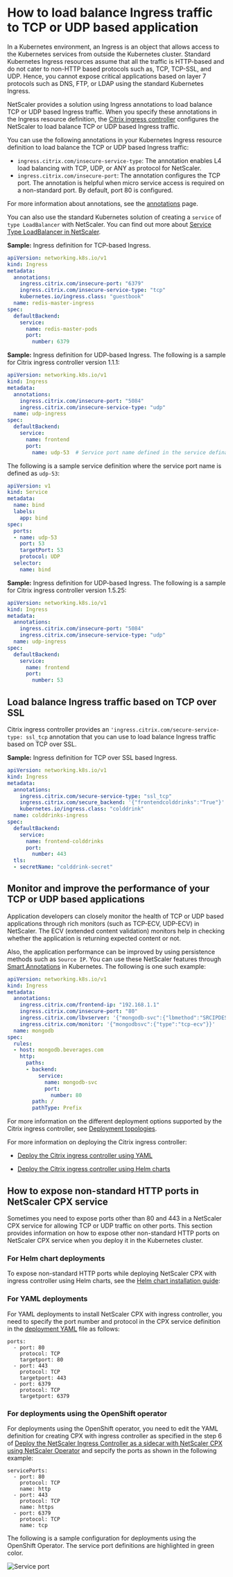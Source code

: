 # How to load balance Ingress traffic to TCP or UDP based application

In a Kubernetes environment, an Ingress is an object that allows access to the Kubernetes services from outside the Kubernetes cluster. Standard Kubernetes Ingress resources assume that all the traffic is HTTP-based and do not cater to non-HTTP based protocols such as, TCP, TCP-SSL, and UDP. Hence, you cannot expose critical applications based on layer 7 protocols such as DNS, FTP, or LDAP using the standard Kubernetes Ingress.

NetScaler provides a solution using Ingress annotations to load balance TCP or UDP based Ingress traffic. When you specify these annotations in the Ingress resource definition, the [Citrix ingress controller](https://developer-docs.citrix.com/projects/citrix-k8s-ingress-controller/en/latest/) configures the NetScaler to load balance TCP or UDP based Ingress traffic.

You can use the following annotations in your Kubernetes Ingress resource definition to load balance the TCP or UDP based Ingress traffic:

-  `ingress.citrix.com/insecure-service-type`: The annotation enables L4 load balancing with TCP, UDP, or ANY as protocol for NetScaler.
-  `ingress.citrix.com/insecure-port`: The annotation configures the TCP port. The annotation is helpful when micro service access is required on a non-standard port. By default, port 80 is configured.

For more information about annotations, see the [annotations](../configure/annotations.md) page.

You can also use the standard Kubernetes solution of creating a `service` of `type LoadBalancer`  with NetScaler. You can find out more about [Service Type LoadBalancer in NetScaler](https://developer-docs.citrix.com/projects/citrix-k8s-ingress-controller/en/latest/network/type_loadbalancer/).

**Sample:** Ingress definition for TCP-based Ingress.

```yml
apiVersion: networking.k8s.io/v1
kind: Ingress
metadata:
  annotations:
    ingress.citrix.com/insecure-port: "6379"
    ingress.citrix.com/insecure-service-type: "tcp"
    kubernetes.io/ingress.class: "guestbook"
  name: redis-master-ingress
spec:
  defaultBackend:
    service:
      name: redis-master-pods
      port:
        number: 6379
```

**Sample:** Ingress definition for UDP-based Ingress. The following is a sample for Citrix ingress controller version 1.1.1:

```yml
apiVersion: networking.k8s.io/v1
kind: Ingress
metadata:
  annotations:
    ingress.citrix.com/insecure-port: "5084"
    ingress.citrix.com/insecure-service-type: "udp"
  name: udp-ingress
spec:
  defaultBackend:
    service:
      name: frontend
      port:
        name: udp-53  # Service port name defined in the service defination
```

The following is a sample service definition where the service port name is defined as `udp-53`:

```yml
apiVersion: v1
kind: Service
metadata:
  name: bind
  labels:
    app: bind
spec:
  ports:
  - name: udp-53
    port: 53
    targetPort: 53
    protocol: UDP
  selector:
    name: bind
```

**Sample:** Ingress definition for UDP-based Ingress. The following is a sample for Citrix ingress controller version 1.5.25:

```yml
apiVersion: networking.k8s.io/v1
kind: Ingress
metadata:
  annotations:
    ingress.citrix.com/insecure-port: "5084"
    ingress.citrix.com/insecure-service-type: "udp"
  name: udp-ingress
spec:
  defaultBackend:
    service:
      name: frontend
      port:
        number: 53
```

## Load balance Ingress traffic based on TCP over SSL

Citrix ingress controller provides an `'ingress.citrix.com/secure-service-type: ssl_tcp` annotation that you can use to load balance Ingress traffic based on TCP over SSL.

**Sample:** Ingress definition for TCP over SSL based Ingress.

```yml
apiVersion: networking.k8s.io/v1
kind: Ingress
metadata:
  annotations:
    ingress.citrix.com/secure-service-type: "ssl_tcp"
    ingress.citrix.com/secure_backend: '{"frontendcolddrinks":"True"}'
    kubernetes.io/ingress.class: "colddrink"
  name: colddrinks-ingress
spec:
  defaultBackend:
    service:
      name: frontend-colddrinks
      port:
        number: 443
  tls:
  - secretName: "colddrink-secret"
```

## Monitor and improve the performance of your TCP or UDP based applications

Application developers can closely monitor the health of TCP or UDP based applications through rich monitors (such as TCP-ECV, UDP-ECV) in NetScaler. The ECV (extended content validation) monitors help in checking whether the
application is returning expected content or not.

Also, the application performance can be improved by using persistence methods such as `Source IP`. You can use these NetScaler features through [Smart Annotations](../configure/annotations.md#smart-annotations) in
Kubernetes. The following is one such example:

```yml
apiVersion: networking.k8s.io/v1
kind: Ingress
metadata:
  annotations:
    ingress.citrix.com/frontend-ip: "192.168.1.1"
    ingress.citrix.com/insecure-port: "80"
    ingress.citrix.com/lbvserver: '{"mongodb-svc":{"lbmethod":"SRCIPDESTIPHASH"}}'
    ingress.citrix.com/monitor: '{"mongodbsvc":{"type":"tcp-ecv"}}'
  name: mongodb
spec:
  rules:
  - host: mongodb.beverages.com
    http:
      paths:
      - backend:
          service:
            name: mongodb-svc
            port:
              number: 80
        path: /
        pathType: Prefix
```

For more information on the different deployment options supported by the Citrix ingress controller, see [Deployment topologies](https://developer-docs.citrix.com/projects/citrix-k8s-ingress-controller/en/latest/deployment-topologies/).

For more information on deploying the Citrix ingress controller:

-  [Deploy the Citrix ingress controller using YAML](https://developer-docs.citrix.com/projects/citrix-k8s-ingress-controller/en/latest/deploy/deploy-cic-yaml/)

-  [Deploy the Citrix ingress controller using Helm charts](https://developer-docs.citrix.com/projects/citrix-k8s-ingress-controller/en/latest/deploy/deploy-cic-helm/)

## How to expose non-standard HTTP ports in NetScaler CPX service

Sometimes you need to expose ports other than 80 and 443 in a NetScaler CPX service for allowing TCP or UDP traffic on other ports.
This section provides information on how to expose other non-standard HTTP ports on NetScaler CPX service when you deploy it in the Kubernetes cluster.

### For Helm chart deployments

To expose non-standard HTTP ports while deploying NetScaler CPX with ingress controller using Helm charts, see the [Helm chart installation guide](https://github.com/citrix/citrix-helm-charts/blob/master/citrix-cpx-with-ingress-controller/README.md#citrix-adc-cpx-service-ports):

### For YAML deployments

For YAML deployments to install NetScaler CPX with ingress controller, you need to specify the port number and protocol in the CPX service definition in the [deployment YAML](https://github.com/netscaler/netscaler-k8s-ingress-controller/blob/master/deployment/baremetal/citrix-k8s-cpx-ingress.yml) file as follows:

```
ports:
  - port: 80
    protocol: TCP
    targetport: 80
  - port: 443
    protocol: TCP
    targetport: 443
  - port: 6379
    protocol: TCP
    targetport: 6379
```

### For deployments using the OpenShift operator

For deployments using the OpenShift operator, you need to edit the YAML definition for creating CPX with ingress controller as specified in the step 6 of [Deploy the NetScaler Ingress Controller as a sidecar with NetScaler CPX using NetScaler Operator](https://github.com/netscaler/netscaler-k8s-ingress-controller/blob/master/docs/deploy/deploy-ns-operator.md#deploy-netscaler-ingress-controller-as-a-sidecar-with-netscaler-cpx-using-netscaler-operator) and sepcify the ports as shown in the following example:

```
servicePorts:
  - port: 80
    protocol: TCP
    name: http
  - port: 443
    protocol: TCP
    name: https
  - port: 6379
    protocol: TCP
    name: tcp
```

The following is a sample configuration for deployments using the OpenShift Operator. The service port definitions are highlighted in green color.

![Service port](../media/service-port-definition.png)
